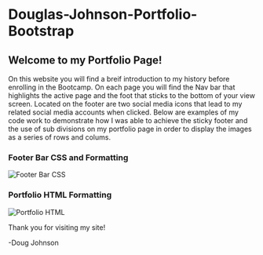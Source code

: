 # Douglas-Johnson-Portfolio-Bootstrap

## Welcome to my Portfolio Page!
On this website you will find a breif introduction to my history before enrolling in the Bootcamp. On each page you will find the Nav bar that highlights the active page and the foot that sticks to the bottom of your view screen. Located on the footer are two social media icons that lead to my related social media accounts when clicked. Below are examples of my code work to demonstrate how I was able to achieve the sticky footer and the use of sub divisions on my portfolio page in order to display the images as a series of rows and colums.


### Footer Bar CSS and Formatting 
![Footer Bar CSS](https://i.postimg.cc/TYbFzK3s/Portfolio-Footer.png)

### Portfolio HTML Formatting
![Portfolio HTML](https://i.postimg.cc/027XthtR/Portfolio-HTML.png)

Thank you for visiting my site!

-Doug Johnson

